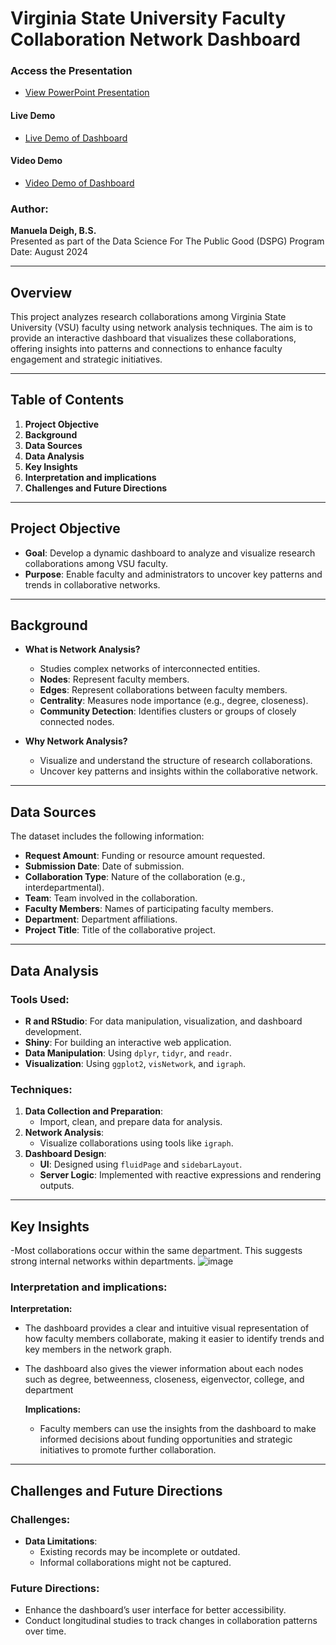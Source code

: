 # Virginia State University Faculty Collaboration Network Dashboard

### Access the Presentation
- [View PowerPoint Presentation](Faculty_VSU_dashbored_powerpoint.pdf)

#### Live Demo
- [Live Demo of Dashboard](https://manuela123.shinyapps.io/vsu_network_dashbored/)

#### Video Demo
- [Video Demo of Dashboard](Network_anaylsis_record_720p.mov)

### Author:
**Manuela Deigh, B.S.**  
Presented as part of the Data Science For The Public Good (DSPG) Program  
Date: August 2024  

---

## Overview
This project analyzes research collaborations among Virginia State University (VSU) faculty using network analysis techniques. The aim is to provide an interactive dashboard that visualizes these collaborations, offering insights into patterns and connections to enhance faculty engagement and strategic initiatives.

---

## Table of Contents
1. **Project Objective**
2. **Background**
3. **Data Sources**
4. **Data Analysis**
5. **Key Insights**
6. **Interpretation and implications**
7. **Challenges and Future Directions**

---

## Project Objective
- **Goal**: Develop a dynamic dashboard to analyze and visualize research collaborations among VSU faculty.
- **Purpose**: Enable faculty and administrators to uncover key patterns and trends in collaborative networks.

---

## Background
- **What is Network Analysis?**
  - Studies complex networks of interconnected entities.
  - **Nodes**: Represent faculty members.
  - **Edges**: Represent collaborations between faculty members.
  - **Centrality**: Measures node importance (e.g., degree, closeness).
  - **Community Detection**: Identifies clusters or groups of closely connected nodes.

- **Why Network Analysis?**
  - Visualize and understand the structure of research collaborations.
  - Uncover key patterns and insights within the collaborative network.

---

## Data Sources
The dataset includes the following information:
- **Request Amount**: Funding or resource amount requested.
- **Submission Date**: Date of submission.
- **Collaboration Type**: Nature of the collaboration (e.g., interdepartmental).
- **Team**: Team involved in the collaboration.
- **Faculty Members**: Names of participating faculty members.
- **Department**: Department affiliations.
- **Project Title**: Title of the collaborative project.

---

## Data Analysis
### Tools Used:
- **R and RStudio**: For data manipulation, visualization, and dashboard development.
- **Shiny**: For building an interactive web application.
- **Data Manipulation**: Using `dplyr`, `tidyr`, and `readr`.
- **Visualization**: Using `ggplot2`, `visNetwork`, and `igraph`.

### Techniques:
1. **Data Collection and Preparation**:
   - Import, clean, and prepare data for analysis.
2. **Network Analysis**:
   - Visualize collaborations using tools like `igraph`.
3. **Dashboard Design**:
   - **UI**: Designed using `fluidPage` and `sidebarLayout`.
   - **Server Logic**: Implemented with reactive expressions and rendering outputs.

---

## Key Insights
 -Most collaborations occur within the same department. This suggests strong internal networks within departments.
![image](https://github.com/user-attachments/assets/54820698-484d-46f9-8515-0e8e18707a05)

 

### Interpretation and implications:
**Interpretation:**
- The dashboard provides a clear and intuitive visual representation of how faculty members collaborate, making it easier to identify trends and key members in the network graph.
- The dashboard also gives the viewer information about each nodes such as degree, betweenness, closeness, eigenvector, college, and department

  **Implications:**
  - Faculty members can use the insights from the dashboard to make informed decisions about funding opportunities and strategic initiatives to promote further collaboration.

---

## Challenges and Future Directions
### Challenges:
- **Data Limitations**:
  - Existing records may be incomplete or outdated.
  - Informal collaborations might not be captured.

### Future Directions:
- Enhance the dashboard’s user interface for better accessibility.
- Conduct longitudinal studies to track changes in collaboration patterns over time.


